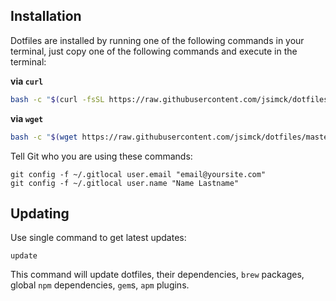 ## Installation

Dotfiles are installed by running one of the following commands in your terminal, just copy one of the following commands and execute in the terminal:

**via `curl`**

```sh
bash -c "$(curl -fsSL https://raw.githubusercontent.com/jsimck/dotfiles/master/install.sh)"
```

**via `wget`**

```sh
bash -c "$(wget https://raw.githubusercontent.com/jsimck/dotfiles/master/install.sh -O -)"
```

Tell Git who you are using these commands:

```
git config -f ~/.gitlocal user.email "email@yoursite.com"
git config -f ~/.gitlocal user.name "Name Lastname"
```

## Updating

Use single command to get latest updates:

```
update
```

This command will update dotfiles, their dependencies, `brew` packages, global `npm` dependencies, `gem`s, `apm` plugins.
